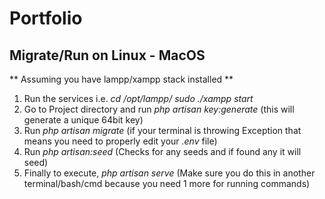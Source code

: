 # Portfolio

## Migrate/Run on Linux - MacOS

** Assuming you have lampp/xampp stack installed **

1. Run the services i.e. _cd /opt/lampp/_
   _sudo ./xampp start_
2. Go to Project directory and run _php artisan key:generate_ (this will generate a unique 64bit key)
3. Run _php artisan migrate_ (if your terminal is throwing Exception that means you need to properly edit your _.env_ file)
4. Run _php artisan:seed_ (Checks for any seeds and if found any it will seed)
5. Finally to execute, _php artisan serve_ (Make sure you do this in another terminal/bash/cmd because you need 1 more for running commands)

